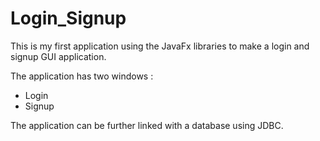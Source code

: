 # Login_Signup
This is my first application using the JavaFx libraries to make a login and signup GUI application.

The application has two windows :
* Login
* Signup

The application can be further linked with a database using JDBC.
